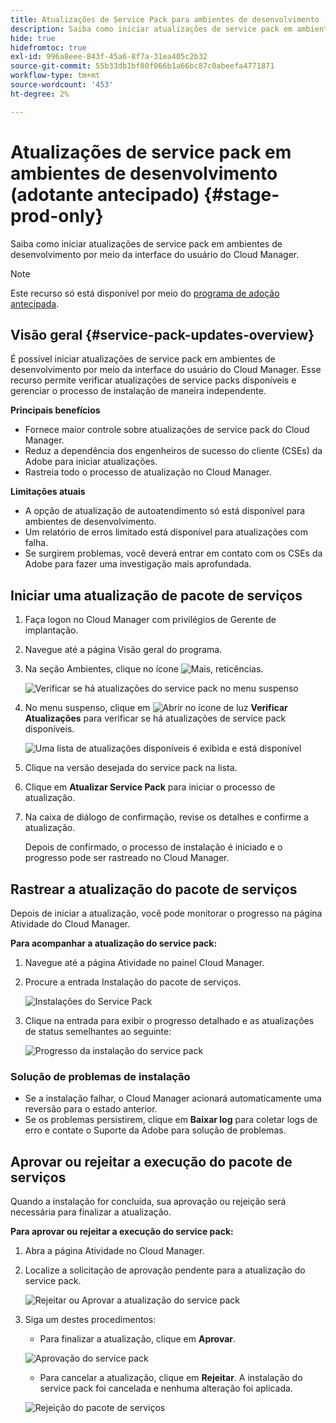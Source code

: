```yaml
---
title: Atualizações de Service Pack para ambientes de desenvolvimento - Adoção antecipada
description: Saiba como iniciar atualizações de service pack em ambientes de desenvolvimento por meio da interface do usuário do Cloud Manager.
hide: true
hidefromtoc: true
exl-id: 996a8eee-843f-45a6-8f7a-31ea405c2b32
source-git-commit: 55b33db1bf80f066b1a66bc87c0abeefa4771871
workflow-type: tm+mt
source-wordcount: '453'
ht-degree: 2%

---
```


# Atualizações de service pack em ambientes de desenvolvimento (adotante antecipado) {#stage-prod-only}

Saiba como iniciar atualizações de service pack em ambientes de desenvolvimento por meio da interface do usuário do Cloud Manager.

>[!NOTE]
>
>Este recurso só está disponível por meio do [programa de adoção antecipada](/help/release-notes/current.md#early-adoption).

## Visão geral {#service-pack-updates-overview}

É possível iniciar atualizações de service pack em ambientes de desenvolvimento por meio da interface do usuário do Cloud Manager. Esse recurso permite verificar atualizações de service packs disponíveis e gerenciar o processo de instalação de maneira independente.

**Principais benefícios**

* Fornece maior controle sobre atualizações de service pack do Cloud Manager.
* Reduz a dependência dos engenheiros de sucesso do cliente (CSEs) da Adobe para iniciar atualizações.
* Rastreia todo o processo de atualização no Cloud Manager.

**Limitações atuais**

* A opção de atualização de autoatendimento só está disponível para ambientes de desenvolvimento.
* Um relatório de erros limitado está disponível para atualizações com falha.
* Se surgirem problemas, você deverá entrar em contato com os CSEs da Adobe para fazer uma investigação mais aprofundada.

## Iniciar uma atualização de pacote de serviços

1. Faça logon no Cloud Manager com privilégios de Gerente de implantação.
1. Navegue até a página Visão geral do programa.
1. Na seção Ambientes, clique no ícone ![Mais, reticências](https://spectrum.adobe.com/static/icons/workflow_18/Smock_More_18_N.svg).

   ![Verificar se há atualizações do service pack no menu suspenso](/help/using/assets/service-pack-check-for-updates.png)

1. No menu suspenso, clique em ![Abrir no ícone de luz](https://spectrum.adobe.com/static/icons/workflow_18/Smock_OpenInLight_18_N.svg) **Verificar Atualizações** para verificar se há atualizações de service pack disponíveis.

   ![Uma lista de atualizações disponíveis é exibida e está disponível](/help/using/assets/service-pack-versions.png)

1. Clique na versão desejada do service pack na lista.
1. Clique em **Atualizar Service Pack** para iniciar o processo de atualização.
1. Na caixa de diálogo de confirmação, revise os detalhes e confirme a atualização.

   Depois de confirmado, o processo de instalação é iniciado e o progresso pode ser rastreado no Cloud Manager.

## Rastrear a atualização do pacote de serviços

Depois de iniciar a atualização, você pode monitorar o progresso na página Atividade do Cloud Manager.

**Para acompanhar a atualização do service pack:**

1. Navegue até a página Atividade no painel Cloud Manager.
1. Procure a entrada Instalação do pacote de serviços.

   ![Instalações do Service Pack](/help/using/assets/service-pack-installation.png)

1. Clique na entrada para exibir o progresso detalhado e as atualizações de status semelhantes ao seguinte:

   ![Progresso da instalação do service pack](/help/using/assets/service-pack-progression.png)

### Solução de problemas de instalação

* Se a instalação falhar, o Cloud Manager acionará automaticamente uma reversão para o estado anterior.
* Se os problemas persistirem, clique em **Baixar log** para coletar logs de erro e contate o Suporte da Adobe para solução de problemas.

## Aprovar ou rejeitar a execução do pacote de serviços

Quando a instalação for concluída, sua aprovação ou rejeição será necessária para finalizar a atualização.

**Para aprovar ou rejeitar a execução do service pack:**

1. Abra a página Atividade no Cloud Manager.
1. Localize a solicitação de aprovação pendente para a atualização do service pack.

   ![Rejeitar ou Aprovar a atualização do service pack](/help/using/assets/service-pack-reject-approve.png)

1. Siga um destes procedimentos:

   * Para finalizar a atualização, clique em **Aprovar**.

   ![Aprovação do service pack](/help/using/assets/service-pack-approve.png)

   * Para cancelar a atualização, clique em **Rejeitar**.
A instalação do service pack foi cancelada e nenhuma alteração foi aplicada.

   ![Rejeição do pacote de serviços](/help/using/assets/service-pack-reject.png)
